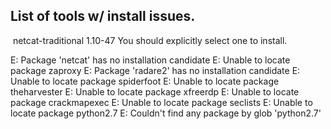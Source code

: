 ## List of tools w/ install issues.

  netcat-traditional 1.10-47
You should explicitly select one to install.

E: Package 'netcat' has no installation candidate
E: Unable to locate package zaproxy
E: Package 'radare2' has no installation candidate
E: Unable to locate package spiderfoot
E: Unable to locate package theharvester
E: Unable to locate package xfreerdp
E: Unable to locate package crackmapexec
E: Unable to locate package seclists
E: Unable to locate package python2.7
E: Couldn't find any package by glob 'python2.7'